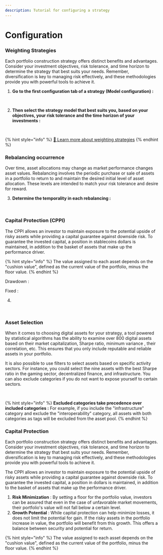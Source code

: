 ```yaml
---
description: Tutorial for configuring a strategy
---
```


# Configuration

### Weighting Strategies

Each portfolio construction strategy offers distinct benefits and advantages. Consider your investment objectives, risk tolerance, and time horizon to determine the strategy that best suits your needs. Remember, diversification is key to managing risk effectively, and these methodologies provide you with powerful tools to achieve it.

1. **Go to the first configuration tab of a strategy (Model configuration) :**&#x20;

<figure><img src=".gitbook/assets/Capture d’écran 2023-11-04 à 22.49.21.png" alt=""><figcaption></figcaption></figure>

2. **Then select the strategy model that best suits you, based on your objectives, your risk tolerance and the time horizon of your investments :**&#x20;

<figure><img src=".gitbook/assets/Capture d’écran 2023-11-04 à 22.48.52.png" alt=""><figcaption></figcaption></figure>

{% hint style="info" %}
[🔗 Learn more about weighting strategies](systematic-investing/strategies.md)
{% endhint %}

### Rebalancing occurrence

Over time, asset allocations may change as market performance changes asset values. Rebalancing involves the periodic purchase or sale of assets in a portfolio to return to and maintain the desired initial level of asset allocation. These levels are intended to match your risk tolerance and desire for reward.

3. **Determine the temporality in each rebalancing :**

<figure><img src=".gitbook/assets/Capture d’écran 2023-11-05 à 00.33.11.png" alt=""><figcaption></figcaption></figure>

### Capital Protection (CPPI)

The CPPI allows an investor to maintain exposure to the potential upside of risky assets while providing a capital guarantee against downside risk. To guarantee the invested capital, a position in stablecoins dollars is maintained, in addition to the basket of assets that make up the performance driver.

{% hint style="info" %}
The value assigned to each asset depends on the "cushion value", defined as the current value of the portfolio, minus the floor value.
{% endhint %}

Drawdown :

Fixed :&#x20;

4.

<figure><img src=".gitbook/assets/Capture d’écran 2023-11-05 à 00.48.11.png" alt=""><figcaption></figcaption></figure>

### Asset Selection

When it comes to choosing digital assets for your strategy, a tool powered by statistical algorithms has the ability to examine over 800 digital assets based on their market capitalization, Sharpe ratio, minimum variance , their correlation, etc. This ensures that you only include reputable and reliable assets in your portfolio.

It is also possible to use filters to select assets based on specific activity sectors. For instance, you could select the nine assets with the best Sharpe ratio in the gaming sector, decentralized finance, and infrastructure. You can also exclude categories if you do not want to expose yourself to certain sectors.

<figure><img src=".gitbook/assets/Capture d’écran 2023-11-04 à 17.30.57.png" alt=""><figcaption></figcaption></figure>

{% hint style="info" %}
**Excluded categories take precedence over included categories :** For example, if you include the "infrastructure" category and exclude the "interoperability" category, all assets with both categories as tags will be excluded from the asset pool.
{% endhint %}

### Capital Protection

Each portfolio construction strategy offers distinct benefits and advantages. Consider your investment objectives, risk tolerance, and time horizon to determine the strategy that best suits your needs. Remember, diversification is key to managing risk effectively, and these methodologies provide you with powerful tools to achieve it.

The CPPI allows an investor to maintain exposure to the potential upside of risky assets while providing a capital guarantee against downside risk. To guarantee the invested capital, a position in dollars is maintained, in addition to the basket of assets that make up the performance driver.

1. **Risk Minimization** : By setting a floor for the portfolio value, investors can be assured that even in the case of unfavorable market movements, their portfolio's value will not fall below a certain level.&#x20;
2. **Growth Potential** : While capital protection can help minimize losses, it does not limit the potential for gain. If the risky assets in the portfolio increase in value, the portfolio will benefit from this growth. This offers a balance between security and potential for return.

{% hint style="info" %}
The value assigned to each asset depends on the "cushion value", defined as the current value of the portfolio, minus the floor value.
{% endhint %}
